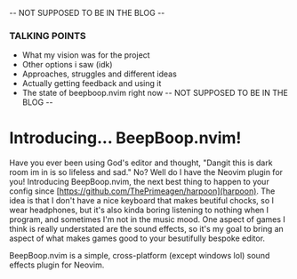 -- NOT SUPPOSED TO BE IN THE BLOG --
### TALKING POINTS
* What my vision was for the project
* Other options i saw (idk)
* Approaches, struggles and different ideas
* Actually getting feedback and using it
* The state of beepboop.nvim right now
-- NOT SUPPOSED TO BE IN THE BLOG --

# Introducing... BeepBoop.nvim!

Have you ever been using God's editor and thought, "Dangit this is dark room im in is so lifeless and sad." No? Well do I have the Neovim plugin for you! Introducing BeepBoop.nvim, the next best thing to happen to your config since [https://github.com/ThePrimeagen/harpoon](harpoon). The idea is that I don't have a nice keyboard that makes beutiful chocks, so I wear headphones, but it's also kinda boring listening to nothing when I program, and sometimes I'm not in the music mood. One aspect of games I think is really understated are the sound effects, so it's my goal to bring an aspect of what makes games good to your besutifully bespoke editor.

BeepBoop.nvim is a simple, cross-platform (except windows lol) sound effects plugin for Neovim.
